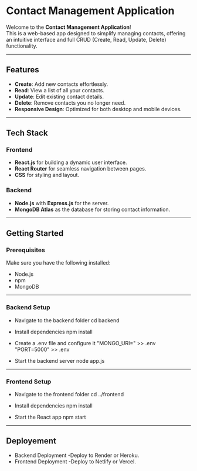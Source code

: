 # Contact Management Application

Welcome to the **Contact Management Application**!  
This is a web-based app designed to simplify managing contacts, offering an intuitive interface and full CRUD (Create, Read, Update, Delete) functionality.

---

## Features

- **Create**: Add new contacts effortlessly.  
- **Read**: View a list of all your contacts.  
- **Update**: Edit existing contact details.  
- **Delete**: Remove contacts you no longer need.  
- **Responsive Design**: Optimized for both desktop and mobile devices.

---

## Tech Stack

### Frontend
- **React.js** for building a dynamic user interface.
- **React Router** for seamless navigation between pages.
- **CSS** for styling and layout.

### Backend
- **Node.js** with **Express.js** for the server.
- **MongoDB Atlas** as the database for storing contact information.

---

## Getting Started

### Prerequisites
Make sure you have the following installed:
- Node.js
- npm
- MongoDB

---

### Backend Setup


- Navigate to the backend folder
cd backend

- Install dependencies
npm install

- Create a .env file and configure it
 "MONGO_URI=<Your MongoDB Connection String>" >> .env
 "PORT=5000" >> .env

- Start the backend server node app.js

---

### Frontend Setup

* Navigate to the frontend folder
cd ../frontend

* Install dependencies
npm install

* Start the React app
npm start

---

## Deployement

* Backend Deployment
-Deploy to Render or Heroku.
* Frontend Deployment
-Deploy to Netlify or Vercel.
